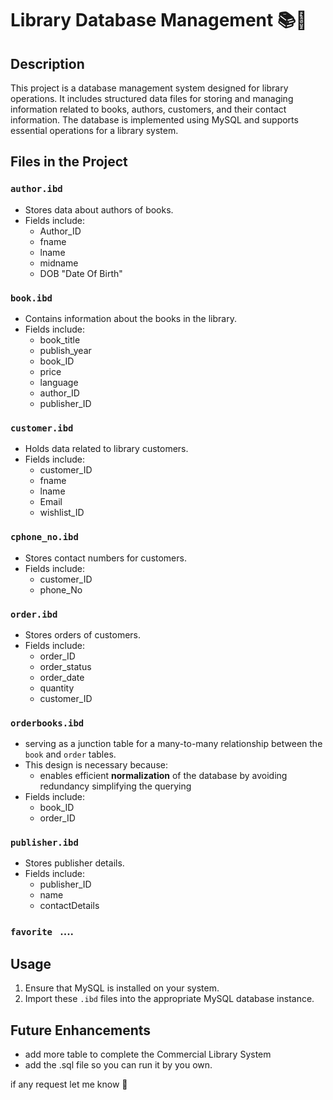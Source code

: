 # Library Database Management 📚🏫

## Description
This project is a database management system designed for library operations. 
It includes structured data files for storing and managing information related 
to books, authors, customers, and their contact information. 
The database is implemented using MySQL and supports essential operations for a library system.

## Files in the Project

### `author.ibd`
- Stores data about authors of books.
- Fields include:
  - Author_ID
  - fname
  - lname
  - midname
  - DOB "Date Of Birth"

### `book.ibd`
- Contains information about the books in the library.
- Fields include:
  - book_title
  - publish_year
  - book_ID
  - price
  - language
  - author_ID
  - publisher_ID

### `customer.ibd`
- Holds data related to library customers.
- Fields include:
  - customer_ID
  - fname
  - lname
  - Email
  - wishlist_ID

### `cphone_no.ibd`
- Stores contact numbers for customers.
- Fields include:
  - customer_ID
  - phone_No
 
### `order.ibd`
- Stores orders of customers.
- Fields include:
  - order_ID
  - order_status
  - order_date
  - quantity
  - customer_ID
 
 ### `orderbooks.ibd`
- serving as a junction table for a many-to-many relationship between the `book` and `order` tables. 
- This design is necessary because:
  - enables efficient **normalization** of the database by avoiding redundancy simplifying the querying
- Fields include:
  - book_ID
  - order_ID
 
### `publisher.ibd`
- Stores publisher details.
- Fields include:
  - publisher_ID
  - name
  - contactDetails
 
### `favorite ` ....

## Usage
1. Ensure that MySQL is installed on your system.
2. Import these `.ibd` files into the appropriate MySQL database instance.

## Future Enhancements
- add more table to complete the Commercial Library System
- add the .sql file so you can run it by you own.

if any request let me know 🤝

